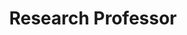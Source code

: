---
layout: person
name: "Jing Dong"
image: "/assets/people/jingdong.png"
title: "Research Professor"
category: "Adjunct Faculty"
biography: |
  <p>Dong Jing, Ph.D., researcher, doctoral supervisor, CSIG/CCF/IEEE senior member, Distinguished member of CAAI, member of the Youth Innovation Promotion Association of the Chinese Academy of Sciences, and candidate of the National High level Youth Talent Program. Currently, she serves as the director, deputy secretary-general, secretary-general of the Women's Working Committee of the Chinese Society of Graphic Graphics (CSIG), executive member of IEEE Asia Pacific, chairman of the Award Committee, and chairman of the development of global members of IEEE Signal Processing Association.</p>
  <p>She is mainly engaged in technological research in cutting-edge fields such as artificial intelligence security and adversarial, computer vision, and multimedia content forensics. She has undertaken four National Natural Science Foundation projects, three national key research and development projects, one national major project sub project of the Ministry of Industry and Information Technology, and more than 20 provincial and ministerial level scientific research projects as the project (sub project) leader. Published over 100 academic papers in international authoritative journals and conferences, and has been granted 30 Chinese patents, including 3 US patents.</p>
  <p>She has won four best (excellent) paper awards, 2016 IBM Academy Award, 2019 China Artificial Intelligence Society Outstanding Contribution Award, 2020 CSIG Shi Qingyun Female Scientist Award, 2021 Beijing Youth Outstanding Scientific and Technological Paper Award, 2021 CSIG Science and Technology Award Second Prize (ranking first), 2021 Wu Wenjun Artificial Intelligence Science and Technology Award (technology progress and popular science category), 2022 China Invention Association Entrepreneurship and Innovation Award First Prize (ranking first), 2022 SARFT MediaAIAC Competition Deep Synthesis Technology Application First Prize (ranking first), 2023 Wu Wenjun Artificial Intelligence Science and Technology Award (technology invention first prize, ranking second) and the first prize of the 2024 National Big Data and Computing Intelligence Challenge (ranking first).</p>
links:
  - link: "https://scholar.google.com/citations?user=cf4RSDoAAAAJ"
    icon: "scholar"
  - link: "jdong@nlpr.ia.ac.cn"
    icon: "email"
  - link: "https://people.ucas.ac.cn/~dongjing"
    icon: "website"
---